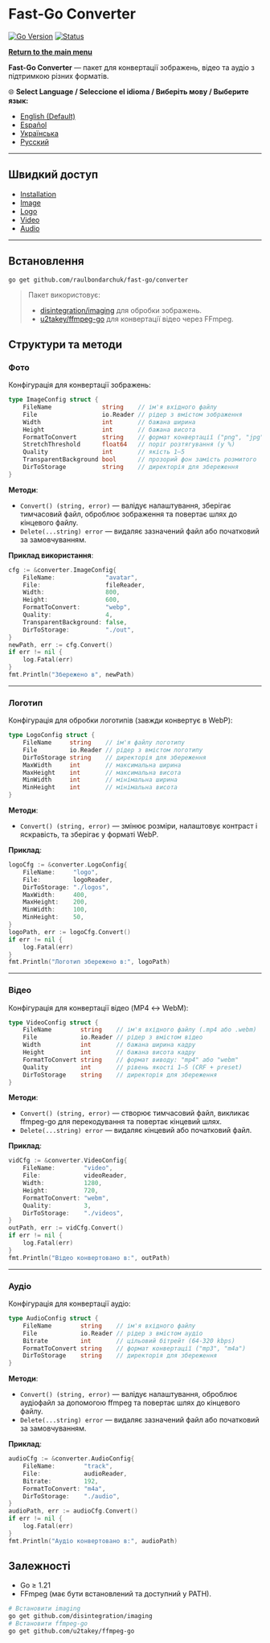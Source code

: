# Fast-Go Converter
[![Go Version](https://img.shields.io/badge/Go-1.23%2B-blue?logo=go&logoColor=white)](https://go.dev/doc/install) [![Status](https://img.shields.io/badge/Status-Active-brightgreen)](#)

[**Return to the main menu**](https://github.com/raulbondarchuk/fast-go/tree/main)

**Fast-Go Converter** — пакет для конвертації зображень, відео та аудіо з підтримкою різних форматів.

🌐 **Select Language / Seleccione el idioma / Виберіть мову / Выберите язык:**
- [English (Default)](https://github.com/raulbondarchuk/fast-go/tree/main/converter)
- [Español](README.es.md)
- [Українська](README.ua.md)
- [Русский](README.ru.md)

---

## Швидкий доступ
- [Installation](#Встановлення)
- [Image](#Фото)
- [Logo](#Логотип)
- [Video](#Відео)
- [Audio](#Аудіо)

---

## Встановлення

```bash
go get github.com/raulbondarchuk/fast-go/converter
```

> Пакет використовує:
>
> - [disintegration/imaging](https://github.com/disintegration/imaging) для обробки зображень.
> - [u2takey/ffmpeg-go](https://github.com/u2takey/ffmpeg-go) для конвертації відео через FFmpeg.

## Структури та методи

### Фото

Конфігурація для конвертації зображень:

```go
type ImageConfig struct {
    FileName              string    // ім'я вхідного файлу
    File                  io.Reader // рідер з вмістом зображення
    Width                 int       // бажана ширина
    Height                int       // бажана висота
    FormatToConvert       string    // формат конвертації ("png", "jpg", "jpeg", "webp", "jfif")
    StretchThreshold      float64   // поріг розтягування (у %)
    Quality               int       // якість 1–5
    TransparentBackground bool      // прозорий фон замість розмитого
    DirToStorage          string    // директорія для збереження
}
```

**Методи**:

- `Convert() (string, error)` — валідує налаштування, зберігає тимчасовий файл, оброблює зображення та повертає шлях до кінцевого файлу.
- `Delete(...string) error` — видаляє зазначений файл або початковий за замовчуванням.

**Приклад використання**:

```go
cfg := &converter.ImageConfig{
    FileName:              "avatar",
    File:                  fileReader,
    Width:                 800,
    Height:                600,
    FormatToConvert:       "webp",
    Quality:               4,
    TransparentBackground: false,
    DirToStorage:          "./out",
}
newPath, err := cfg.Convert()
if err != nil {
    log.Fatal(err)
}
fmt.Println("Збережено в", newPath)
```

---

### Логотип

Конфігурація для обробки логотипів (завжди конвертує в WebP):

```go
type LogoConfig struct {
    FileName     string    // ім'я файлу логотипу
    File         io.Reader // рідер з вмістом логотипу
    DirToStorage string    // директорія для збереження
    MaxWidth     int       // максимальна ширина
    MaxHeight    int       // максимальна висота
    MinWidth     int       // мінімальна ширина
    MinHeight    int       // мінімальна висота
}
```

**Методи**:

- `Convert() (string, error)` — змінює розміри, налаштовує контраст і яскравість, та зберігає у форматі WebP.

**Приклад**:

```go
logoCfg := &converter.LogoConfig{
    FileName:     "logo",
    File:         logoReader,
    DirToStorage: "./logos",
    MaxWidth:     400,
    MaxHeight:    200,
    MinWidth:     100,
    MinHeight:    50,
}
logoPath, err := logoCfg.Convert()
if err != nil {
    log.Fatal(err)
}
fmt.Println("Логотип збережено в:", logoPath)
```

---

### Відео

Конфігурація для конвертації відео (MP4 ↔ WebM):

```go
type VideoConfig struct {
    FileName        string    // ім'я вхідного файлу (.mp4 або .webm)
    File            io.Reader // рідер з вмістом відео
    Width           int       // бажана ширина кадру
    Height          int       // бажана висота кадру
    FormatToConvert string    // формат виводу: "mp4" або "webm"
    Quality         int       // рівень якості 1–5 (CRF + preset)
    DirToStorage    string    // директорія для збереження
}
```

**Методи**:

- `Convert() (string, error)` — створює тимчасовий файл, викликає ffmpeg-go для перекодування та повертає кінцевий шлях.
- `Delete(...string) error` — видаляє кінцевий або початковий файл.

**Приклад**:

```go
vidCfg := &converter.VideoConfig{
    FileName:        "video",
    File:            videoReader,
    Width:           1280,
    Height:          720,
    FormatToConvert: "webm",
    Quality:         3,
    DirToStorage:    "./videos",
}
outPath, err := vidCfg.Convert()
if err != nil {
    log.Fatal(err)
}
fmt.Println("Відео конвертовано в:", outPath)
```

---

### Аудіо

Конфігурація для конвертації аудіо:

```go
type AudioConfig struct {
    FileName        string    // ім'я вхідного файлу
    File            io.Reader // рідер з вмістом аудіо
    Bitrate         int       // цільовий бітрейт (64-320 kbps)
    FormatToConvert string    // формат конвертації ("mp3", "m4a")
    DirToStorage    string    // директорія для збереження
}
```

**Методи**:

- `Convert() (string, error)` — валідує налаштування, оброблює аудіофайл за допомогою ffmpeg та повертає шлях до кінцевого файлу.
- `Delete(...string) error` — видаляє зазначений файл або початковий за замовчуванням.

**Приклад**:

```go
audioCfg := &converter.AudioConfig{
    FileName:        "track",
    File:            audioReader,
    Bitrate:         192,
    FormatToConvert: "m4a",
    DirToStorage:    "./audio",
}
audioPath, err := audioCfg.Convert()
if err != nil {
    log.Fatal(err)
}
fmt.Println("Аудіо конвертовано в:", audioPath)
```

## Залежності

- Go ≥ 1.21
- FFmpeg (має бути встановлений та доступний у PATH).

```bash
# Встановити imaging
go get github.com/disintegration/imaging
# Встановити ffmpeg-go
go get github.com/u2takey/ffmpeg-go
```

